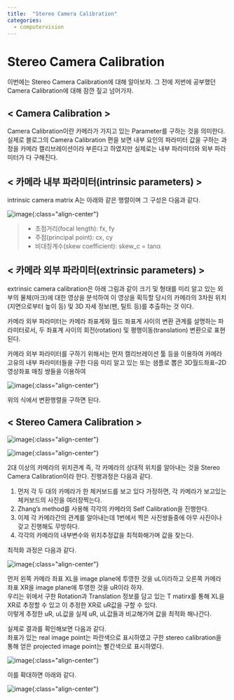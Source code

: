 ```yaml
---
title:  "Stereo Camera Calibration"
categories:
  - computervision
---
```


# Stereo Camera Calibration  

이번에는 Stereo Camera Calibration에 대해 알아보자. 그 전에 저번에 공부했던 Camera Calibration에 대해 잠깐 짚고 넘어가자.  

## < Camera Calibration >  

Camera Calibration이란 카메라가 가지고 있는 Parameter를 구하는 것을 의미한다.  
실제로 블로그의 Camera Calibration 편을 보면 내부 요인의 파라미터 값을 구하는 과정을 카메라 캘리브레이션이라 부른다고 하였지만 
실제로는 내부 파라미터와 외부 파라미터가 다 구해진다.  

## < 카메라 내부 파라미터(intrinsic parameters) >  

intrinsic camera matrix A는 아래와 같은 행렬이며 그 구성은 다음과 같다.  

![image](https://user-images.githubusercontent.com/93988405/235559468-8c5ac564-d9b5-4132-8dc3-47eafadc625c.png){:class="align-center"}  

> - 초점거리(focal length): fx, fy  
> - 주점(principal point): cx, cy  
> - 비대칭계수(skew coefficient): skew_c = tanα  

## < 카메라 외부 파라미터(extrinsic parameters) >  

extrinsic camera calibration은 아래 그림과 같이 크기 및 형태를 미리 알고 있는 외부의 물체(마크)에 대한 영상을 분석하여 이 영상을 획득할 당시의 카메라의 3차원 위치(지면으로부터 높이 등) 및 3D 자세 정보(팬, 틸트 등)를 추출하는 것 이다.  

카메라 외부 파라미터는 카메라 좌표계와 월드 좌표계 사이의 변환 관계를 설명하는 파라미터로서, 두 좌표계 사이의 회전(rotation) 및 평행이동(translation) 변환으로 표현된다.  

카메라 외부 파라미터를 구하기 위해서는 먼저 캘리브레이션 툴 등을 이용하여 카메라 고유의 내부 파라미터들을 구한 다음 미리 알고 있는 또는 샘플로 뽑은 3D월드좌표–2D영상좌표 매칭 쌍들을 이용하여  

![image](https://user-images.githubusercontent.com/93988405/235559631-7fd4bbad-4750-4ec5-8aba-3fb7257659d9.png){:class="align-center"}  

위의 식에서 변환행렬을 구하면 된다.  

## < Stereo Camera Calibration >  

![image](https://user-images.githubusercontent.com/93988405/235559685-3b9f713a-53f7-4a71-95f6-40c781006a5e.png){:class="align-center"}  

![image](https://user-images.githubusercontent.com/93988405/235559698-7a4c0697-3b36-4c95-ab2d-674be79c6a94.png){:class="align-center"}  

2대 이상의 카메라의 위치관계 즉, 각 카메라의 상대적 위치를 알아내는 것을 Stereo Camera Calibration이라 한다. 진행과정은 다음과 같다.  

1. 먼저 각 두 대의 카메라가 한 체커보드를 보고 있다 가정하면, 각 카메라가 보고있는 체커보드의 사진을 여러장찍는다.  
2. Zhang’s method를 사용해 각각의 카메라의 Self Calibration을 진행한다.  
3. 이제 각 카메라간의 관계를 알아내는데 1번에서 찍은 사진쌍들중에 아무 사진이나 갖고 진행해도 무방하다.  
4. 각각의 카메라의 내부변수와 위치추정값을 최적화해가며 값을 찾는다.  

최적화 과정은 다음과 같다.  

![image](https://user-images.githubusercontent.com/93988405/235559773-7c8cab0e-9e9f-4dbd-9001-1d931c2eb24f.png){:class="align-center"}  

먼저 왼쪽 카메라 좌표 XL을 image plane에 투영한 것을 uL이라하고 오른쪽 카메라 좌표 XR을 image plane에 투영한 것을 uR이라 하자.  
우리는 위에서 구한 Rotation과 Translation 정보를 담고 있는 T matirx를 통해 XL을 XR로 추정할 수 있고 이 추정한 XR로 uR값을 구할 수 있다.  
이렇게 추정한 uR, uL값을 실제 uR, uL값들과 비교해가며 값을 최적화 해나간다.  

실제로 결과를 확인해보면 다음과 같다.  
좌표가 있는 real image point는 파란색으로 표시하였고 구한 stereo calibration을 통해 얻은 projected image point는 빨간색으로 표시하였다.  

![image](https://user-images.githubusercontent.com/93988405/235559894-4263f616-2d20-4071-8090-14cf938a9d90.png){:class="align-center"}  

이를 확대하면 아래와 같다.  

![image](https://user-images.githubusercontent.com/93988405/235559942-3d191276-0ef7-41de-9129-f940e568b2cc.png){:class="align-center"}  
